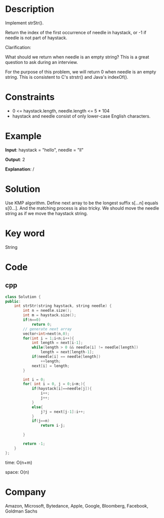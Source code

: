 # Description
Implement strStr().

Return the index of the first occurrence of needle in haystack, or -1 if needle is not part of haystack.

Clarification:

What should we return when needle is an empty string? This is a great question to ask during an interview.

For the purpose of this problem, we will return 0 when needle is an empty string. This is consistent to C's strstr() and Java's indexOf().

# Constraints
* 0 <= haystack.length, needle.length <= 5 * 104
* haystack and needle consist of only lower-case English characters.


# Example
**Input**: haystack = "hello", needle = "ll"


**Output**: 2

**Explanation**: /

# Solution
Use KMP algorithm. Define next array to be the longest suffix s[...n] equals s[0...]. And the matching process is also tricky. We should move the needle string as if we move the haystack string.

# Key word
String
# Code

## cpp
```cpp
class Solution {
public:
    int strStr(string haystack, string needle) {
        int n = needle.size();
        int m = haystack.size();
        if(n==0)
            return 0;
        // generate next array
        vector<int>next(n,0);
        for(int i = 1;i<n;i++){
            int length = next[i-1];
            while(length > 0 && needle[i] != needle[length])
                length = next[length-1];
            if(needle[i] == needle[length])
                ++length;
            next[i] = length;
        }

        int i = 0;
        for( int i = 0, j = 0;i<m;){
            if(haystack[i]==needle[j]){
                i++;
                j++;
            }
            else{
                j?j = next[j-1]:i++;
            }
            if(j==n)
                return i-j;
            
        }

        return -1;
    }
};

```
time: O(n+m)


space: O(n)

# Company
Amazon, Microsoft, Bytedance, Apple, Google, Bloomberg, Facebook, Goldman Sachs